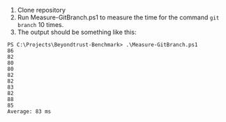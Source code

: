 1. Clone repository
1. Run Measure-GitBranch.ps1 to measure the time for the command ```git branch``` 10 times.
1. The output should be something like this:
```
PS C:\Projects\Beyondtrust-Benchmark> .\Measure-GitBranch.ps1
86
82
80
80
82
82
83
82
88
85
Average: 83 ms
```
